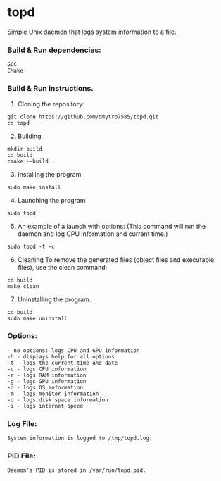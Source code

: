 # topd
Simple Unix daemon that logs system information to a file.

### Build & Run dependencies:
```
GCC
CMake
``` 
### Build & Run instructions.

1. Cloning the repository:
```
git clone https://github.com/dmytro7585/topd.git
cd topd
```
2. Building
```
mkdir build         
cd build
cmake --build .
```
3. Installing the program
```
sudo make install
```
4. Launching the program
```
sudo topd
```
5. An example of a launch with options: (This command will run the daemon and log CPU information and current time.)

```
sudo topd -t -c
```

6. Cleaning
To remove the generated files (object files and executable files), use the clean command:
```
cd build
make clean
```
7. Uninstalling the program.
```
cd build
sudo make uninstall
```
### Options:
```
- no options: logs CPU and GPU information
-h - displays help for all options
-t - logs the current time and date
-c - logs CPU information
-r - logs RAM information
-g - logs GPU information
-o - logs OS information
-m - logs monitor information
-d - logs disk space information
-i - logs internet speed
```

### Log File:

```
System information is logged to /tmp/topd.log.
```

### PID File:

```
Daemon’s PID is stored in /var/run/topd.pid.
```
